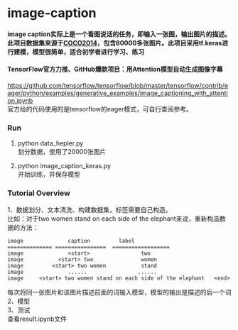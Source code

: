 # image-caption
#### image caption实际上是一个看图说话的任务，即输入一张图，输出图片的描述。此项目数据集来源于[COCO2014](http://images.cocodataset.org/annotations/annotations_trainval2014.zip)，包含80000多张图片。此项目采用tf.keras进行建模，模型很简单，适合初学者进行学习、练习    

#### TensorFlow官方力推、GitHub爆款项目：用Attention模型自动生成图像字幕
https://github.com/tensorflow/tensorflow/blob/master/tensorflow/contrib/eager/python/examples/generative_examples/image_captioning_with_attention.ipynb  
官方给的代码使用的是tensorflow的eager模式，可自行查阅参考。

### Run
1. python data_hepler.py  
划分数据，使用了20000张图片  

2. python image_caption_keras.py  
开始训练，并保存模型  

### Tutorial Overview
1、数据划分、文本清洗、构建数据集，标签需要自己构造。  
比如：对于two women stand on each side of the elephant来说，重新构造数据的方法：  

    image              caption         label  
    ============== ================  ==================  
    image              <start>                two               
    image           <start> two               women                 
    image         <start> two women           stand 
    image              ......                ......
    image     <start> two women stand on each side of the elephant   <end>  
  
每次将同一张图片和该图片描述前面的词输入模型，模型的输出是描述的后一个词  
2、模型  
3、测试  
查看result.ipynb文件
